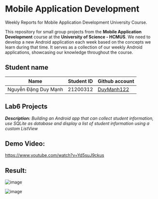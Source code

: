 # Mobile Application Development
Weekly Reports for Mobile Application Development University Course.

This repository for small group projects from the **Mobile Application Development** course at the **University of Science - HCMUS**. We need to develop a new Android application each week based on the concepts we learn during that time. It serves as a collection of our weekly Android applications, showcasing our knowledge throughout the course.

## Student name

| Name |Student ID         | Github account                        |
|------|-------------------|---------------------------------------|
| Nguyễn Đặng Duy Mạnh    |   21200312   | [DuyManh122](https://github.com/DuyManh122) |


## Lab6 Projects
***Description:** Building an Android app that can collect student information, use SQLite as database and display a list of student information using a custom ListView*

## Demo Video:

https://www.youtube.com/watch?v=Yd5suJ9ckus

## Result:

![image](https://github.com/user-attachments/assets/7f2a2087-7528-4193-a89f-b46645dffddd)

![image](https://github.com/user-attachments/assets/caf9935b-c7c3-4d9e-ac76-a01279a46547)



